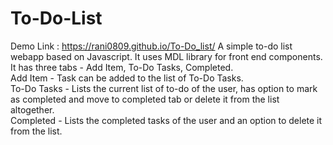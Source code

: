 # To-Do-List

Demo Link : https://rani0809.github.io/To-Do_list/
A simple to-do list webapp based on Javascript. It uses MDL library for front end components.<br>
It has three tabs - Add Item, To-Do Tasks, Completed.<br>
Add Item - Task can be added to the list of To-Do Tasks.<br>
To-Do Tasks - Lists the current list of to-do of the user, has option to mark as completed and move to completed tab or delete it from the list altogether.<br>
Completed - Lists the completed tasks of the user and an option to delete it from the list.<br>

